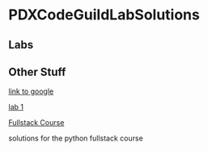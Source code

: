# PDXCodeGuildLabSolutions

## Labs

## Other Stuff

[link to google](https://www.google.com/)

[lab 1](hello_world.py)

[Fullstack Course](https://github.com/PdxCodeGuild/class_mountain_goat)

solutions for the python fullstack course